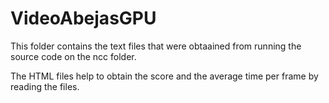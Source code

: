 # VideoAbejasGPU
This folder contains the text files that were obtaained from running the source code on the ncc folder.

The HTML files help to obtain the score and the average time per frame by reading the files.